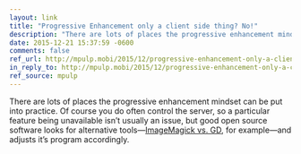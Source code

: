 ```yaml
---
layout: link
title: "Progressive Enhancement only a client side thing? No!"
description: "There are lots of places the progressive enhancement mindset can be put into practice."
date: 2015-12-21 15:37:59 -0600
comments: false
ref_url: http://mpulp.mobi/2015/12/progressive-enhancement-only-a-client-side-thing-no/
in_reply_to: http://mpulp.mobi/2015/12/progressive-enhancement-only-a-client-side-thing-no/
ref_source: mpulp
---
```


There are lots of places the progressive enhancement mindset can be put into practice. Of course you do often control the server, so a particular feature being unavailable isn’t usually an issue, but good open source software looks for alternative tools—[ImageMagick vs. GD](http://www.sitepoint.com/imagick-vs-gd/), for example—and adjusts it’s program accordingly.